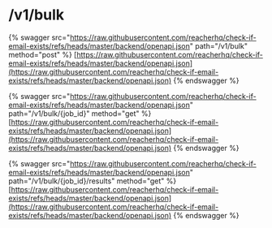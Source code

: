 # /v1/bulk

{% swagger src="https://raw.githubusercontent.com/reacherhq/check-if-email-exists/refs/heads/master/backend/openapi.json" path="/v1/bulk" method="post" %}
[https://raw.githubusercontent.com/reacherhq/check-if-email-exists/refs/heads/master/backend/openapi.json](https://raw.githubusercontent.com/reacherhq/check-if-email-exists/refs/heads/master/backend/openapi.json)
{% endswagger %}

{% swagger src="https://raw.githubusercontent.com/reacherhq/check-if-email-exists/refs/heads/master/backend/openapi.json" path="/v1/bulk/{job_id}" method="get" %}
[https://raw.githubusercontent.com/reacherhq/check-if-email-exists/refs/heads/master/backend/openapi.json](https://raw.githubusercontent.com/reacherhq/check-if-email-exists/refs/heads/master/backend/openapi.json)
{% endswagger %}

{% swagger src="https://raw.githubusercontent.com/reacherhq/check-if-email-exists/refs/heads/master/backend/openapi.json" path="/v1/bulk/{job_id}/results" method="get" %}
[https://raw.githubusercontent.com/reacherhq/check-if-email-exists/refs/heads/master/backend/openapi.json](https://raw.githubusercontent.com/reacherhq/check-if-email-exists/refs/heads/master/backend/openapi.json)
{% endswagger %}

